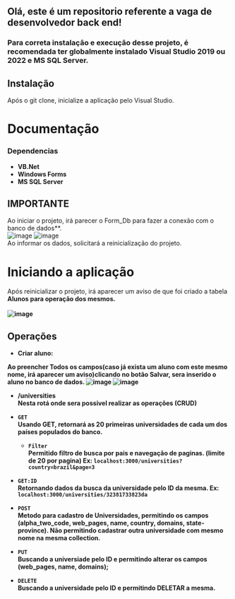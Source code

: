 <h2>Olá, este é um repositorio referente a vaga de desenvolvedor back end!</h2>

### Para correta instalação e execução desse projeto, é recomendada ter globalmente instalado Visual Studio 2019 ou 2022 e MS SQL Server.

## Instalação
Após o git clone, inicialize a aplicação pelo Visual Studio.

# Documentação

<h3>Dependencias</h3>

* **VB.Net**
* **Windows Forms**
* **MS SQL Server**


## IMPORTANTE
Ao iniciar o projeto, irá parecer o Form_Db para fazer a conexão com o banco de dados**.<br>
![image](https://user-images.githubusercontent.com/100442318/202713656-4fcc9b1d-d16e-44b1-8a7c-7d65f9b71eb5.png)
![image](https://user-images.githubusercontent.com/100442318/202713683-33908cb0-0362-4d18-871f-9b51e8ec597e.png)
<br/>
Ao informar os dados, solicitará a reinicialização do projeto.<br/>

# Iniciando a aplicação

Após reinicializar o projeto, irá aparecer um aviso de que foi criado a tabela <b>Alunos<b/> para operação dos mesmos.<br/>
 <br/>
 ![image](https://user-images.githubusercontent.com/100442318/202714379-4d2b0edc-200b-4e7b-ab88-528a1a5d8252.png)


## Operações
 
  * Criar aluno:
  
  **Ao preencher <b>Todos<b/> os campos(caso já exista um aluno com este mesmo nome, irá aparecer um aviso)clicando no botão Salvar, sera inserido o aluno no banco de dados.**
 ![image](https://user-images.githubusercontent.com/100442318/202715076-1a19ef2d-67fd-4862-95ea-2dd2865f42c6.png)
![image](https://user-images.githubusercontent.com/100442318/202715092-bcc32f3e-4c50-4db9-b086-824aa7586606.png)

  
  * /universities <br>
  Nesta rotá onde sera possivel realizar as operações (CRUD) <br>
  
   * `GET` <br>
      Usando GET, retornará as 20 primeiras universidades de cada um dos países populados do banco. 
      * `Filter` <br>
      Permitido filtro de busca por pais e navegação de paginas. (limite de 20 por pagina) 
      Ex: `localhost:3000/universities?country=brazil&page=3` <br>
   * `GET:ID` <br>
      Retornando dados da busca da universidade pelo ID da mesma. Ex: `localhost:3000/universities/32381733823da`<br>
   * `POST` <br>
      Metodo para cadastro de Universidades, permitindo os campos (alpha_two_code, web_pages, name, country, domains, state-province). Não permitindo cadastrar outra         universidade com mesmo nome na mesma collection.
   * `PUT` <br>
      Buscando a universiade pelo ID e permitindo alterar os campos (web_pages, name, domains);
   * `DELETE` <br>
      Buscando a universidade pelo ID e permitindo DELETAR a mesma.    
      
  
  
